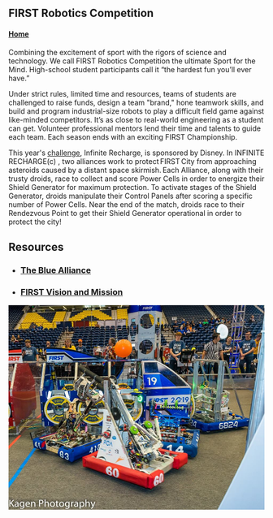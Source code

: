 
<head>
  <meta charset="utf-8" />
  <title>jscholl23 - htmltests </title>
  <meta name="viewport" content="initial-scale=1" />
  <link rel="icon" href="assets/clawsmall.png" />
</head>

## FIRST Robotics Competition

#### [Home](https://jscholl23.github.io/)

Combining the excitement of sport with the rigors of science and technology. We call FIRST Robotics Competition the ultimate Sport for the Mind. High-school student participants call it “the hardest fun you’ll ever have.”

Under strict rules, limited time and resources, teams of students are challenged to raise funds, design a team "brand," hone teamwork skills, and build and program industrial-size robots to play a difficult field game against like-minded competitors. It’s as close to real-world engineering as a student can get. Volunteer professional mentors lend their time and talents to guide each team. Each season ends with an exciting FIRST Championship.

This year's [challenge](https://www.firstinspires.org/robotics/frc/game-and-season), Infinite Recharge, is sponsored by Disney.
In INFINITE RECHARGE(c) , two alliances work to protect FIRST City from approaching asteroids caused by a distant space skirmish. Each Alliance, along with their trusty droids, race to collect and score Power Cells in order to energize their Shield Generator for maximum protection. To activate stages of the Shield Generator, droids manipulate their Control Panels after scoring a specific number of Power Cells. Near the end of the match, droids race to their Rendezvous Point to get their Shield Generator operational in order to protect the city!

## Resources
- ### [The Blue Alliance](https://www.thebluealliance.com/team/60/2019)
- ### [FIRST Vision and Mission](https://www.firstinspires.org/about/vision-and-mission)

![Robotics](assets/robots.jpg)
